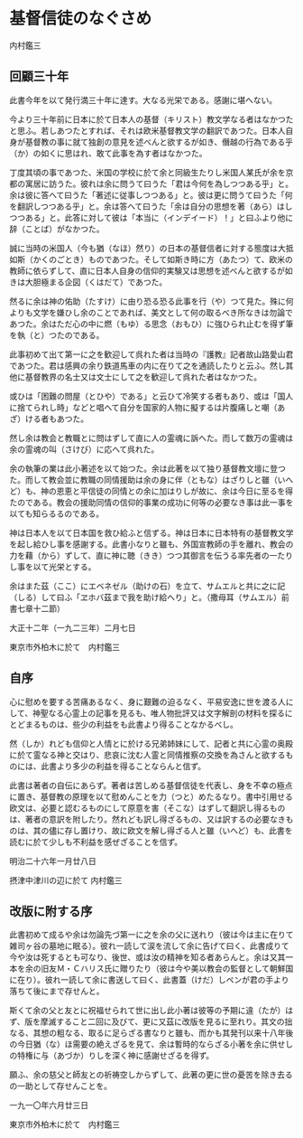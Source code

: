 # 基督信徒のなぐさめ

内村鑑三

## 回顧三十年

此書今年を以て発行満三十年に達す。大なる光栄である。感謝に堪へない。

今より三十年前に日本に於て日本人の基督（キリスト）教文学なる者はなかつたと思ふ。若しあつたとすれば、それは欧米基督教文学の翻訳であつた。日本人自身が基督教の事に就て独創の意見を述べんと欲するが如き、僭越の行為である乎（か）の如くに思はれ、敢て此事を為す者はなかつた。

丁度其頃の事であつた、米国の学校に於て余と同級生たりし米国人某氏が余を京都の寓居に訪うた。彼れは余に問うて曰うた「君は今何を為しつつある乎」と。余は彼に答へて曰うた「著述に従事しつつある」と。彼は更に問うて曰うた「何を翻訳しつつある乎」と。余は答へて曰うた「余は自分の思想を著（あら）はしつつある」と。此答に対して彼は「本当に（インデイード）！」と曰ふより他に辞（ことば）がなかつた。

誠に当時の米国人（今も猶（なほ）然り）の日本の基督信者に対する態度は大抵如斯（かくのごとき）ものであつた。そして如斯き時に方（あたつ）て、欧米の教師に依らずして、直に日本人自身の信仰的実験又は思想を述べんと欲するが如きは大胆極まる企図（くはだて）であつた。

然るに余は神の佑助（たすけ）に由り恐る恐る此事を行（や）つて見た。殊に何よりも文学を嫌ひし余のことであれば、美文として何の取るべき所なきは勿論であつた。余はただ心の中に燃（もゆ）る思念（おもひ）に強ひられ止むを得ず筆を執（と）つたのである。


此事初めて出て第一に之を歓迎して呉れた者は当時の『護教』記者故山路愛山君であつた。君は感興の余り鉄道馬車の内に在りて之を通読したりと云ふ。然し其他に基督教界の名士又は文士にして之を歓迎して呉れた者はなかつた。

或ひは「困難の問屋（とひや）である」と云ひて冷笑する者もあり、或は「国人に捨てられし時」などと唱へて自分を国家的人物に擬するは片腹痛しと嘲（あざ）ける者もあつた。

然し余は教会と教職とに問はずして直に人の霊魂に訴へた。而して数万の霊魂は余の霊魂の叫（さけび）に応へて呉れた。

余の執筆の業は此小著述を以て始つた。余は此著を以て独り基督教文壇に登つた。而して教会並に教職の同情援助は余の身に伴（ともな）はざりしと雖（いへど）も、神の恩恵と平信徒の同情との余に加はりしが故に、余は今日に至るを得たのである。教会の援助同情の信仰的事業の成功に何等の必要なき事は此一事を以ても知らるるのである。

神は日本人を以て日本国を救ひ給ふと信ずる。神は日本に日本特有の基督教文学を起し給ひし事を感謝する。此書小なりと雖も、外国宣教師の手を離れ、教会の力を藉（から）ずして、直に神に聴（きき）つつ其御言を伝うる率先者の一たりし事を以て光栄とする。

余はまた茲（ここ）にエベネゼル（助けの石）を立て、サムエルと共に之に記（しる）して曰ふ「ヱホバ茲まで我を助け給へり」と。（撒母耳（サムエル）前書七章十二節）

大正十二年（一九二三年）二月七日

東京市外柏木に於て　内村鑑三

## 自序

心に慰めを要する苦痛あるなく、身に艱難の迫るなく、平易安逸に世を渡る人にして、神聖なる心霊上の記事を見るも、唯人物批評又は文字解剖の材料を探るにとどまるものは、些少の利益をも此書より得ることなかるべし。

然（しか）れども信仰と人情とに於ける兄弟姉妹にして、記者と共に心霊の奥殿に於て霊なる神と交はり、悲哀に沈む人霊と同情推察の交換を為さんと欲するものには、此書より多少の利益を得ることならんと信ず。

此書は著者の自伝にあらず。著者は苦しめる基督信徒を代表し、身を不幸の極点に置き、基督教の原理を以て慰めんことを力（つと）めたるなり。書中引用せる欧文は、必要と認むるものにして原意を害（そこな）はずして翻訳し得るものは、著者の意訳を附したり。然れども訳し得ざるもの、又は訳するの必要なきものは、其の儘に存し置けり、故に欧文を解し得ざる人と雖（いへど）も、此書を読むに於て少しも不利益を感ぜざることを信ず。

明治二十六年一月廿八日

摂津中津川の辺に於て 内村鑑三

## 改版に附する序

此書初めて成るや余は勿論先づ第一に之を余の父に送れり（彼は今は主に在りて雑司ヶ谷の墓地に眠る）。彼れ一読して涙を流して余に告げて曰く、此書成りて今や汝は死するとも可なり、後世、或は汝の精神を知る者あらんと。余は又其一本を余の旧友Ｍ・Ｃハリス氏に贈りたり（彼は今や美以教会の監督として朝鮮国に在り）。彼れ一読して余に書送して曰く、此書蓋（けだ）しペンが君の手より落ちて後にまで存せんと。

斯くて余の父と友とに祝福せられて世に出し此小著は彼等の予期に違（たが）はず、版を摩滅すること二回に及びて、更に又茲に改版を見るに至れり。其文の拙なる、其想の粗なる、取るに足らざる書なりと雖も、而かも其発刊以来十八年後の今日猶（な）ほ需要の絶えざるを見て、余は暫時的ならざる小著を余に供せしの特権に与（あづか）りしを深く神に感謝せざるを得ず。

願ふ、余の慈父と師友との祈祷空しからずして、此著の更に世の憂苦を除き去るの一助として存せんことを。

一九一〇年六月廿三日

東京市外柏木に於て　内村鑑三

